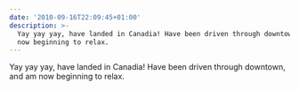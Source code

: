 ```yaml
---
date: '2010-09-16T22:09:45+01:00'
description: >-
  Yay yay yay, have landed in Canadia! Have been driven through downtown, and am
  now beginning to relax.
---
```

Yay yay yay, have landed in Canadia! Have been driven through downtown, and am now beginning to relax.
